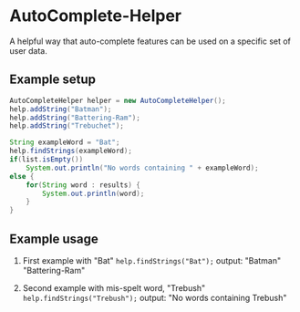 # AutoComplete-Helper

A helpful way that auto-complete features can be used on a specific set of user data.

## Example setup
```java
AutoCompleteHelper helper = new AutoCompleteHelper();
help.addString("Batman");
help.addString("Battering-Ram");
help.addString("Trebuchet");

String exampleWord = "Bat";
help.findStrings(exampleWord);
if(list.isEmpty())
    System.out.println("No words containing " + exampleWord);
else {
    for(String word : results) {
        System.out.println(word);
    }
}
```

## Example usage
1. First example with "Bat"
   `help.findStrings("Bat");`
   output:
"Batman"
"Battering-Ram"

2. Second example with mis-spelt word, "Trebush"
   `help.findStrings("Trebush");`
   output:
"No words containing Trebush"